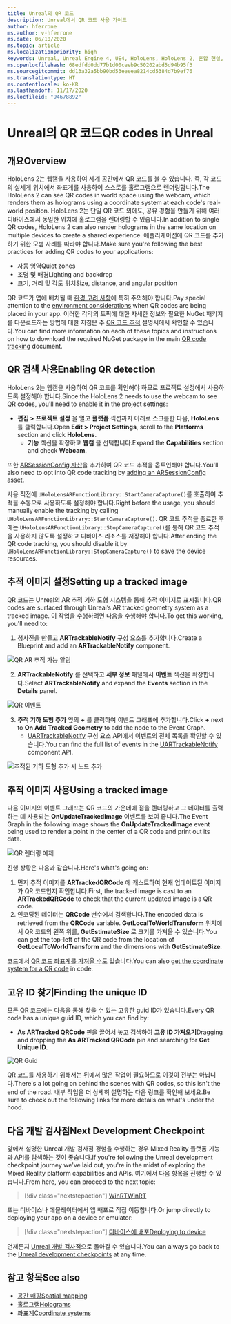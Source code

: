 ```yaml
---
title: Unreal의 QR 코드
description: Unreal에서 QR 코드 사용 가이드
author: hferrone
ms.author: v-hferrone
ms.date: 06/10/2020
ms.topic: article
ms.localizationpriority: high
keywords: Unreal, Unreal Engine 4, UE4, HoloLens, HoloLens 2, 혼합 현실, 개발, 기능, 설명서, 가이드, 홀로그램, qr 코드, 혼합 현실 헤드셋, windows mixed reality 헤드셋, 가상 현실 헤드셋
ms.openlocfilehash: 68edfdd0dd77b1d00ceeb9c50202abd5d94b95f3
ms.sourcegitcommit: dd13a32a5bb90bd53eeeea8214cd5384d7b9ef76
ms.translationtype: HT
ms.contentlocale: ko-KR
ms.lasthandoff: 11/17/2020
ms.locfileid: "94678892"
---
```

# <a name="qr-codes-in-unreal"></a><span data-ttu-id="8bca2-104">Unreal의 QR 코드</span><span class="sxs-lookup"><span data-stu-id="8bca2-104">QR codes in Unreal</span></span>

## <a name="overview"></a><span data-ttu-id="8bca2-105">개요</span><span class="sxs-lookup"><span data-stu-id="8bca2-105">Overview</span></span>

<span data-ttu-id="8bca2-106">HoloLens 2는 웹캠을 사용하여 세계 공간에서 QR 코드를 볼 수 있습니다. 즉, 각 코드의 실세계 위치에서 좌표계를 사용하여 스스로를 홀로그램으로 렌더링합니다.</span><span class="sxs-lookup"><span data-stu-id="8bca2-106">The HoloLens 2 can see QR codes in world space using the webcam, which renders them as holograms using a coordinate system at each code's real-world position.</span></span>  <span data-ttu-id="8bca2-107">HoloLens 2는 단일 QR 코드 외에도, 공유 경험을 만들기 위해 여러 디바이스에서 동일한 위치에 홀로그램을 렌더링할 수 있습니다.</span><span class="sxs-lookup"><span data-stu-id="8bca2-107">In addition to single QR codes, HoloLens 2 can also render holograms in the same location on multiple devices to create a shared experience.</span></span> <span data-ttu-id="8bca2-108">애플리케이션에 QR 코드를 추가하기 위한 모범 사례를 따라야 합니다.</span><span class="sxs-lookup"><span data-stu-id="8bca2-108">Make sure you're following the best practices for adding QR codes to your applications:</span></span>

- <span data-ttu-id="8bca2-109">자동 영역</span><span class="sxs-lookup"><span data-stu-id="8bca2-109">Quiet zones</span></span>
- <span data-ttu-id="8bca2-110">조명 및 배경</span><span class="sxs-lookup"><span data-stu-id="8bca2-110">Lighting and backdrop</span></span>
- <span data-ttu-id="8bca2-111">크기, 거리 및 각도 위치</span><span class="sxs-lookup"><span data-stu-id="8bca2-111">Size, distance, and angular position</span></span>

<span data-ttu-id="8bca2-112">QR 코드가 앱에 배치될 때 [환경 고려 사항](../../environment-considerations-for-hololens.md)에 특히 주의해야 합니다.</span><span class="sxs-lookup"><span data-stu-id="8bca2-112">Pay special attention to the [environment considerations](../../environment-considerations-for-hololens.md) when QR codes are being placed in your app.</span></span> <span data-ttu-id="8bca2-113">이러한 각각의 토픽에 대한 자세한 정보와 필요한 NuGet 패키지를 다운로드하는 방법에 대한 지침은 주 [QR 코드 추적](../platform-capabilities-and-apis/qr-code-tracking.md) 설명서에서 확인할 수 있습니다.</span><span class="sxs-lookup"><span data-stu-id="8bca2-113">You can find more information on each of these topics and instructions on how to download the required NuGet package in the main [QR code tracking](../platform-capabilities-and-apis/qr-code-tracking.md) document.</span></span>

## <a name="enabling-qr-detection"></a><span data-ttu-id="8bca2-114">QR 검색 사용</span><span class="sxs-lookup"><span data-stu-id="8bca2-114">Enabling QR detection</span></span>
<span data-ttu-id="8bca2-115">HoloLens 2는 웹캠을 사용하여 QR 코드를 확인해야 하므로 프로젝트 설정에서 사용하도록 설정해야 합니다.</span><span class="sxs-lookup"><span data-stu-id="8bca2-115">Since the HoloLens 2 needs to use the webcam to see QR codes, you'll need to enable it in the project settings:</span></span>
- <span data-ttu-id="8bca2-116">**편집 > 프로젝트 설정** 을 열고 **플랫폼** 섹션까지 아래로 스크롤한 다음, **HoloLens** 를 클릭합니다.</span><span class="sxs-lookup"><span data-stu-id="8bca2-116">Open **Edit > Project Settings**, scroll to the **Platforms** section and click **HoloLens**.</span></span>
    + <span data-ttu-id="8bca2-117">**기능** 섹션을 확장하고 **웹캠** 을 선택합니다.</span><span class="sxs-lookup"><span data-stu-id="8bca2-117">Expand the **Capabilities** section and check **Webcam**.</span></span>  

<span data-ttu-id="8bca2-118">또한 [ARSessionConfig 자산](https://docs.microsoft.com/windows/mixed-reality/unreal-uxt-ch3#adding-the-session-asset)을 추가하여 QR 코드 추적을 옵트인해야 합니다.</span><span class="sxs-lookup"><span data-stu-id="8bca2-118">You'll also need to opt into QR code tracking by [adding an ARSessionConfig asset](https://docs.microsoft.com/windows/mixed-reality/unreal-uxt-ch3#adding-the-session-asset).</span></span>

<span data-ttu-id="8bca2-119">사용 직전에 `UHoloLensARFunctionLibrary::StartCameraCapture()`를 호출하여 추적을 수동으로 사용하도록 설정해야 합니다.</span><span class="sxs-lookup"><span data-stu-id="8bca2-119">Right before the usage, you should manually enable the tracking by calling `UHoloLensARFunctionLibrary::StartCameraCapture()`.</span></span> <span data-ttu-id="8bca2-120">QR 코드 추적을 종료한 후에는 `UHoloLensARFunctionLibrary::StopCameraCapture()`를 통해 QR 코드 추적을 사용하지 않도록 설정하고 디바이스 리소스를 저장해야 합니다.</span><span class="sxs-lookup"><span data-stu-id="8bca2-120">After ending the QR code tracking, you should disable it by `UHoloLensARFunctionLibrary::StopCameraCapture()` to save the device resources.</span></span>

## <a name="setting-up-a-tracked-image"></a><span data-ttu-id="8bca2-121">추적 이미지 설정</span><span class="sxs-lookup"><span data-stu-id="8bca2-121">Setting up a tracked image</span></span>

<span data-ttu-id="8bca2-122">QR 코드는 Unreal의 AR 추적 기하 도형 시스템을 통해 추적 이미지로 표시됩니다.</span><span class="sxs-lookup"><span data-stu-id="8bca2-122">QR codes are surfaced through Unreal’s AR tracked geometry system as a tracked image.</span></span> <span data-ttu-id="8bca2-123">이 작업을 수행하려면 다음을 수행해야 합니다.</span><span class="sxs-lookup"><span data-stu-id="8bca2-123">To get this working, you'll need to:</span></span>
1. <span data-ttu-id="8bca2-124">청사진을 만들고 **ARTrackableNotify** 구성 요소를 추가합니다.</span><span class="sxs-lookup"><span data-stu-id="8bca2-124">Create a Blueprint and add an **ARTrackableNotify** component.</span></span>

![QR AR 추적 가능 알림](images/unreal-spatialmapping-artrackablenotify.PNG)

2. <span data-ttu-id="8bca2-126">**ARTrackableNotify** 를 선택하고 **세부 정보** 패널에서 **이벤트** 섹션을 확장합니다.</span><span class="sxs-lookup"><span data-stu-id="8bca2-126">Select **ARTrackableNotify** and expand the **Events** section in the **Details** panel.</span></span>

![QR 이벤트](images/unreal-spatialmapping-events.PNG)

3. <span data-ttu-id="8bca2-128">**추적 기하 도형 추가** 옆의 **+** 를 클릭하여 이벤트 그래프에 추가합니다.</span><span class="sxs-lookup"><span data-stu-id="8bca2-128">Click **+** next to **On Add Tracked Geometry** to add the node to the Event Graph.</span></span>
    - <span data-ttu-id="8bca2-129">[UARTrackableNotify](https://docs.unrealengine.com/API/Runtime/AugmentedReality/UARTrackableNotifyComponent/index.html) 구성 요소 API에서 이벤트의 전체 목록을 확인할 수 있습니다.</span><span class="sxs-lookup"><span data-stu-id="8bca2-129">You can find the full list of events in the [UARTrackableNotify](https://docs.unrealengine.com/API/Runtime/AugmentedReality/UARTrackableNotifyComponent/index.html) component API.</span></span>

![추적된 기하 도형 추가 시 노드 추가](images/unreal-qr-codes-tracked-geometry.png)

## <a name="using-a-tracked-image"></a><span data-ttu-id="8bca2-131">추적 이미지 사용</span><span class="sxs-lookup"><span data-stu-id="8bca2-131">Using a tracked image</span></span>
<span data-ttu-id="8bca2-132">다음 이미지의 이벤트 그래프는 QR 코드의 가운데에 점을 렌더링하고 그 데이터를 출력하는 데 사용되는 **OnUpdateTrackedImage** 이벤트를 보여 줍니다.</span><span class="sxs-lookup"><span data-stu-id="8bca2-132">The Event Graph in the following image shows the **OnUpdateTrackedImage** event being used to render a point in the center of a QR code and print out its data.</span></span>

![QR 렌더링 예제](images/unreal-qr-render.PNG)

<span data-ttu-id="8bca2-134">진행 상황은 다음과 같습니다.</span><span class="sxs-lookup"><span data-stu-id="8bca2-134">Here's what's going on:</span></span>
1. <span data-ttu-id="8bca2-135">먼저 추적 이미지를 **ARTrackedQRCode** 에 캐스트하여 현재 업데이트된 이미지가 QR 코드인지 확인합니다.</span><span class="sxs-lookup"><span data-stu-id="8bca2-135">First, the tracked image is cast to an **ARTrackedQRCode** to check that the current updated image is a QR code.</span></span>  
2. <span data-ttu-id="8bca2-136">인코딩된 데이터는 **QRCode** 변수에서 검색합니다.</span><span class="sxs-lookup"><span data-stu-id="8bca2-136">The encoded data is retrieved from the **QRCode** variable.</span></span> <span data-ttu-id="8bca2-137">**GetLocalToWorldTransform** 위치에서 QR 코드의 왼쪽 위를, **GetEstimateSize** 로 크기를 가져올 수 있습니다.</span><span class="sxs-lookup"><span data-stu-id="8bca2-137">You can get the top-left of the QR code from the location of **GetLocalToWorldTransform** and the dimensions with **GetEstimateSize**.</span></span>

<span data-ttu-id="8bca2-138">코드에서 [QR 코드 좌표계를 가져올 수](https://docs.microsoft.com/windows/mixed-reality/qr-code-tracking#getting-the-coordinate-system-for-a-qr-code)도 있습니다.</span><span class="sxs-lookup"><span data-stu-id="8bca2-138">You can also [get the coordinate system for a QR code](https://docs.microsoft.com/windows/mixed-reality/qr-code-tracking#getting-the-coordinate-system-for-a-qr-code) in code.</span></span>

## <a name="finding-the-unique-id"></a><span data-ttu-id="8bca2-139">고유 ID 찾기</span><span class="sxs-lookup"><span data-stu-id="8bca2-139">Finding the unique ID</span></span>
<span data-ttu-id="8bca2-140">모든 QR 코드에는 다음을 통해 찾을 수 있는 고유한 guid ID가 있습니다.</span><span class="sxs-lookup"><span data-stu-id="8bca2-140">Every QR code has a unique guid ID, which you can find by:</span></span>
- <span data-ttu-id="8bca2-141">**As ARTracked QRCode** 핀을 끌어서 놓고 검색하여 **고유 ID 가져오기**</span><span class="sxs-lookup"><span data-stu-id="8bca2-141">Dragging and dropping the **As ARTracked QRCode**  pin and searching for **Get Unique ID**.</span></span>

![QR Guid](images/unreal-qr-guid.PNG)

<span data-ttu-id="8bca2-143">QR 코드를 사용하기 위해서는 뒤에서 많은 작업이 필요하므로 이것이 전부는 아닙니다.</span><span class="sxs-lookup"><span data-stu-id="8bca2-143">There's a lot going on behind the scenes with QR codes, so this isn't the end of the road.</span></span> <span data-ttu-id="8bca2-144">내부 작업을 더 상세히 설명하는 다음 링크를 확인해 보세요.</span><span class="sxs-lookup"><span data-stu-id="8bca2-144">Be sure to check out the following links for more details on what's under the hood.</span></span>

## <a name="next-development-checkpoint"></a><span data-ttu-id="8bca2-145">다음 개발 검사점</span><span class="sxs-lookup"><span data-stu-id="8bca2-145">Next Development Checkpoint</span></span>

<span data-ttu-id="8bca2-146">앞에서 설명한 Unreal 개발 검사점 경험을 수행하는 경우 Mixed Reality 플랫폼 기능과 API를 탐색하는 것이 좋습니다.</span><span class="sxs-lookup"><span data-stu-id="8bca2-146">If you're following the Unreal development checkpoint journey we've laid out, you're in the midst of exploring the Mixed Reality platform capabilities and APIs.</span></span> <span data-ttu-id="8bca2-147">여기에서 다음 항목을 진행할 수 있습니다.</span><span class="sxs-lookup"><span data-stu-id="8bca2-147">From here, you can proceed to the next topic:</span></span>

> [!div class="nextstepaction"]
> [<span data-ttu-id="8bca2-148">WinRT</span><span class="sxs-lookup"><span data-stu-id="8bca2-148">WinRT</span></span>](unreal-winRT.md)

<span data-ttu-id="8bca2-149">또는 디바이스나 에뮬레이터에서 앱 배포로 직접 이동합니다.</span><span class="sxs-lookup"><span data-stu-id="8bca2-149">Or jump directly to deploying your app on a device or emulator:</span></span>

> [!div class="nextstepaction"]
> [<span data-ttu-id="8bca2-150">디바이스에 배포</span><span class="sxs-lookup"><span data-stu-id="8bca2-150">Deploying to device</span></span>](unreal-deploying.md)

<span data-ttu-id="8bca2-151">언제든지 [Unreal 개발 검사점](unreal-development-overview.md#3-platform-capabilities-and-apis)으로 돌아갈 수 있습니다.</span><span class="sxs-lookup"><span data-stu-id="8bca2-151">You can always go back to the [Unreal development checkpoints](unreal-development-overview.md#3-platform-capabilities-and-apis) at any time.</span></span>

## <a name="see-also"></a><span data-ttu-id="8bca2-152">참고 항목</span><span class="sxs-lookup"><span data-stu-id="8bca2-152">See also</span></span>
* [<span data-ttu-id="8bca2-153">공간 매핑</span><span class="sxs-lookup"><span data-stu-id="8bca2-153">Spatial mapping</span></span>](../../design/spatial-mapping.md)
* [<span data-ttu-id="8bca2-154">홀로그램</span><span class="sxs-lookup"><span data-stu-id="8bca2-154">Holograms</span></span>](../../discover/hologram.md)
* [<span data-ttu-id="8bca2-155">좌표계</span><span class="sxs-lookup"><span data-stu-id="8bca2-155">Coordinate systems</span></span>](../../design/coordinate-systems.md)
